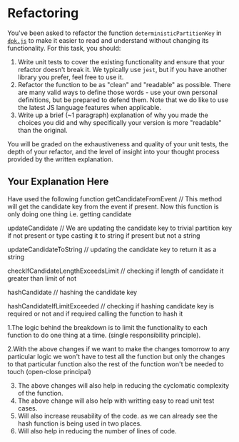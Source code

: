 # Refactoring

You've been asked to refactor the function `deterministicPartitionKey` in [`dpk.js`](dpk.js) to make it easier to read and understand without changing its functionality. For this task, you should:

1. Write unit tests to cover the existing functionality and ensure that your refactor doesn't break it. We typically use `jest`, but if you have another library you prefer, feel free to use it.
2. Refactor the function to be as "clean" and "readable" as possible. There are many valid ways to define those words - use your own personal definitions, but be prepared to defend them. Note that we do like to use the latest JS language features when applicable.
3. Write up a brief (~1 paragraph) explanation of why you made the choices you did and why specifically your version is more "readable" than the original.

You will be graded on the exhaustiveness and quality of your unit tests, the depth of your refactor, and the level of insight into your thought process provided by the written explanation.

## Your Explanation Here
Have used the following function 
getCandidateFromEvent // This method will get the candidate key from the event if present. Now this function is only doing one thing i.e. getting candidate

updateCandidate // We are updating the candidate key to trivial partition key if not present or type casting it to string if present but not a string

updateCandidateToString // updating the candidate key to return it as a string

checkIfCandidateLengthExceedsLimit  // checking if length of candidate it greater than limit of not

hashCandidate //  hashing the candidate key

hashCandidateIfLimitExceeded // checking if hashing candidate key is required or not and if required calling the function to hash it

1.The logic behind the breakdown is to limit the functionality to each function to do one thing at  a time. (single responsibility principle).

2.With the above changes if we want to make the changes tomorrow to any particular logic we won't have to test all the function but only the changes to that particular function also the rest of the function won't be needed to touch (open-close principal)

3. The above changes will also help in reducing the cyclomatic complexity of the function.
4. The above change will also help with writting easy to read unit test cases. 
5. Will also increase reusability of the code. as we can already see the hash function is being used in two places.
6. Will also help in reducing the number of lines of code.
